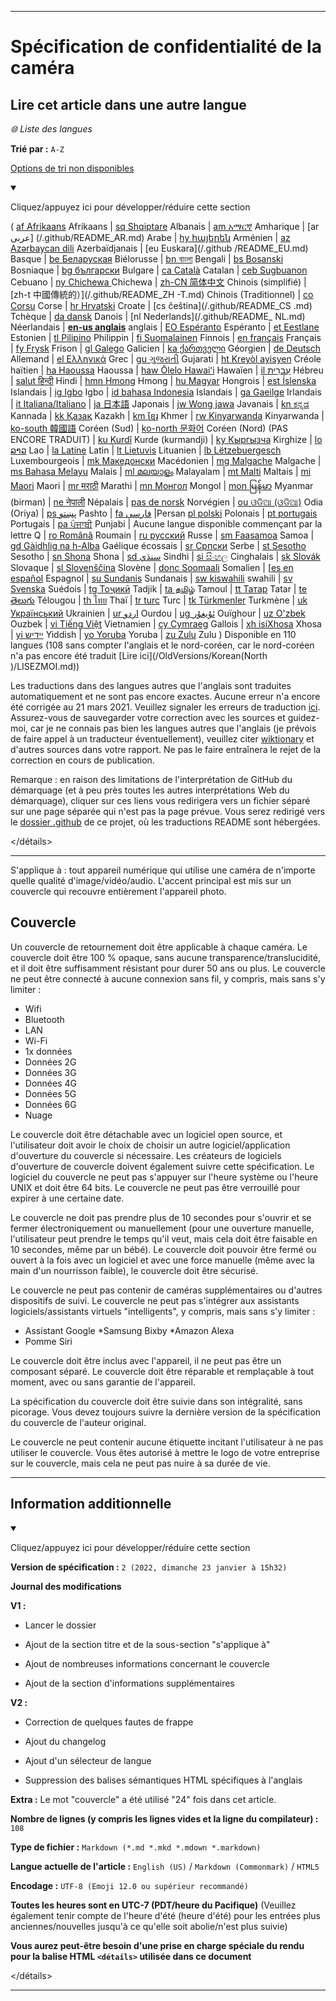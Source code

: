 
***

# Spécification de confidentialité de la caméra

## Lire cet article dans une autre langue

_🌐 Liste des langues_

**Trié par :** `A-Z`

[Options de tri non disponibles](https://github.com/seanpm2001/Camera-privacy-specification/)

<details open><summary><p>Cliquez/appuyez ici pour développer/réduire cette section</p></summary>

( [af Afrikaans](/.github/README_AF.md) Afrikaans | [sq Shqiptare](/.github/README_SQ.md) Albanais | [am አማርኛ](/.github/README_AM.md) Amharique | [ar عربى] (/.github/README_AR.md) Arabe | [hy հայերեն](/.github/README_HY.md) Arménien | [az Azərbaycan dili](/.github/README_AZ.md) Azerbaïdjanais | [eu Euskara](/.github /README_EU.md) Basque | [be Беларуская](/.github/README_BE.md) Biélorusse | [bn বাংলা](/.github/README_BN.md) Bengali | [bs Bosanski](/.github/README_BS.md) Bosniaque | [bg български](/.github/README_BG.md) Bulgare | [ca Català](/.github/README_CA.md) Catalan | [ceb Sugbuanon](/.github/README_CEB.md) Cebuano | [ny Chichewa ](/.github/README_NY.md) Chichewa | [zh-CN 简体中文](/.github/README_ZH-CN.md) Chinois (simplifié) | [zh-t 中國傳統的）](/.github/README_ZH -T.md) Chinois (Traditionnel) | [co Corsu](/.github/README_CO.md) Corse | [hr Hrvatski](/.github/README_HR.md) Croate | [cs čeština](/.github/README_CS .md) Tchèque | [da dansk](README_DA.md) Danois | [nl Nederlands](/.github/README_ NL.md) Néerlandais | [**en-us anglais**](/.github/README.md) anglais | [EO Espéranto](/.github/README_EO.md) Espéranto | [et Eestlane](/.github/README_ET.md) Estonien | [tl Pilipino](/.github/README_TL.md) Philippin | [fi Suomalainen](/.github/README_FI.md) Finnois | [en français](/.github/README_FR.md) Français | [fy Frysk](/.github/README_FY.md) Frison | [gl Galego](/.github/README_GL.md) Galicien | [ka ქართველი](/.github/README_KA) Géorgien | [de Deutsch](/.github/README_DE.md) Allemand | [el Ελληνικά](/.github/README_EL.md) Grec | [gu ગુજરાતી](/.github/README_GU.md) Gujarati | [ht Kreyòl ayisyen](/.github/README_HT.md) Créole haïtien | [ha Haoussa](/.github/README_HA.md) Haoussa | [haw Ōlelo Hawaiʻi](/.github/README_HAW.md) Hawaïen | [il עִברִית](/.github/README_HE.md) Hébreu | [salut हिन्दी](/.github/README_HI.md) Hindi | [hmn Hmong](/.github/README_HMN.md) Hmong | [hu Magyar](/.github/README_HU.md) Hongrois | [est Íslenska](/.github/README_IS.md) Islandais | [ig Igbo](/.github/README_IG.md) Igbo | [id bahasa Indonesia](/.github/README_ID.md) Islandais | [ga Gaeilge](/.github/README_GA.md) Irlandais | [it Italiana/Italiano](/.github/README_IT.md) | [ja 日本語](/.github/README_JA.md) Japonais | [jw Wong jawa](/.github/README_JW.md) Javanais | [kn ಕನ್ನಡ](/.github/README_KN.md) Kannada | [kk Қазақ](/.github/README_KK.md) Kazakh | [km ខ្មែរ](/.github/README_KM.md) Khmer | [rw Kinyarwanda](/.github/README_RW.md) Kinyarwanda | [ko-south 韓國語](/.github/README_KO_SOUTH.md) Coréen (Sud) | [ko-north 문화어](README_KO_NORTH.md) Coréen (Nord) (PAS ENCORE TRADUIT) | [ku Kurdî](/.github/README_KU.md) Kurde (kurmandji) | [ky Кыргызча](/.github/README_KY.md) Kirghize | [lo ລາວ](/.github/README_LO.md) Lao | [la Latine](/.github/README_LA.md) Latin | [lt Lietuvis](/.github/README_LT.md) Lituanien | [lb Lëtzebuergesch](/.github/README_LB.md) Luxembourgeois | [mk Македонски](/.github/README_MK.md) Macédonien | [mg Malgache](/.github/README_MG.md) Malgache | [ms Bahasa Melayu](/.github/README_MS.md) Malais | [ml മലയാളം](/.github/README_ML.md) Malayalam | [mt Malti](/.github/README_MT.md) Maltais | [mi Maori](/.github/README_MI.md) Maori | [mr मराठी](/.github/README_MR.md) Marathi | [mn Монгол](/.github/README_MN.md) Mongol | [mon မြန်မာ](/.github/README_MY.md) Myanmar (birman) | [ne नेपाली](/.github/README_NE.md) Népalais | [pas de norsk](/.github/README_NO.md) Norvégien | [ou ଓଡିଆ (ଓଡିଆ)](/.github/README_OR.md) Odia (Oriya) | [ps پښتو](/.github/README_PS.md) Pashto | [fa فارسی](/.github/README_FA.md) |Persan [pl polski](/.github/README_PL.md) Polonais | [pt portugais](/.github/README_PT.md) Portugais | [pa ਪੰਜਾਬੀ](/.github/README_PA.md) Punjabi | Aucune langue disponible commençant par la lettre Q | [ro Română](/.github/README_RO.md) Roumain | [ru русский](/.github/README_RU.md) Russe | [sm Faasamoa](/.github/README_SM.md) Samoa | [gd Gàidhlig na h-Alba](/.github/README_GD.md) Gaélique écossais | [sr Српски](/.github/README_SR.md) Serbe | [st Sesotho](/.github/README_ST.md) Sesotho | [sn Shona](/.github/README_SN.md) Shona | [sd سنڌي](/.github/README_SD.md) Sindhi | [si සිංහල](/.github/README_SI.md) Cinghalais | [sk Slovák](/.github/README_SK.md) Slovaque | [sl Slovenščina](/.github/README_SL.md) Slovène | [donc Soomaali](/.github/README_SO.md) Somalien | [[es en español](/.github/README_ES.md) Espagnol | [su Sundanis](/.github/README_SU.md) Sundanais | [sw kiswahili](/.github/README_SW.md) swahili | [sv Svenska](/.github/README_SV.md) Suédois | [tg Тоҷикӣ](/.github/README_TG.md) Tadjik | [ta தமிழ்](/.github/README_TA.md) Tamoul | [tt Татар](/.github/README_TT.md) Tatar | [te తెలుగు](/.github/README_TE.md) Télougou | [th ไทย](/.github/README_TH.md) Thaï | [tr turc](/.github/README_TR.md) Turc | [tk Türkmenler](/.github/README_TK.md) Turkmène | [uk Український](/.github/README_UK.md) Ukrainien | [ur اردو](/.github/README_UR.md) Ourdou | [ug ئۇيغۇر](/.github/README_UG.md) Ouïghour | [uz O'zbek](/.github/README_UZ.md) Ouzbek | [vi Tiếng Việt](/.github/README_VI.md) Vietnamien | [cy Cymraeg](/.github/README_CY.md) Gallois | [xh isiXhosa](/.github/README_XH.md) Xhosa | [yi יידיש](/.github/README_YI.md) Yiddish | [yo Yoruba](/.github/README_YO.md) Yoruba | [zu Zulu](/.github/README_ZU.md) Zulu ) Disponible en 110 langues (108 sans compter l'anglais et le nord-coréen, car le nord-coréen n'a pas encore été traduit [Lire ici](/OldVersions/Korean(North )/LISEZMOI.md))

Les traductions dans des langues autres que l'anglais sont traduites automatiquement et ne sont pas encore exactes. Aucune erreur n'a encore été corrigée au 21 mars 2021. Veuillez signaler les erreurs de traduction [ici](https://github.com/seanpm2001/SeansLifeArchive_Extras_Wikipedia/issues/). Assurez-vous de sauvegarder votre correction avec les sources et guidez-moi, car je ne connais pas bien les langues autres que l'anglais (je prévois de faire appel à un traducteur éventuellement), veuillez citer [wiktionary](https://en.wiktionary.org) et d'autres sources dans votre rapport. Ne pas le faire entraînera le rejet de la correction en cours de publication.

Remarque : en raison des limitations de l'interprétation de GitHub du démarquage (et à peu près toutes les autres interprétations Web du démarquage), cliquer sur ces liens vous redirigera vers un fichier séparé sur une page séparée qui n'est pas la page prévue. Vous serez redirigé vers le [dossier .github](/.github/) de ce projet, où les traductions README sont hébergées.

</détails>

---

S'applique à : tout appareil numérique qui utilise une caméra de n'importe quelle qualité d'image/vidéo/audio. L'accent principal est mis sur un couvercle qui recouvre entièrement l'appareil photo.

## Couvercle

Un couvercle de retournement doit être applicable à chaque caméra. Le couvercle doit être 100 % opaque, sans aucune transparence/translucidité, et il doit être suffisamment résistant pour durer 50 ans ou plus. Le couvercle ne peut être connecté à aucune connexion sans fil, y compris, mais sans s'y limiter :

- Wifi
- Bluetooth
- LAN
- Wi-Fi
- 1x données
- Données 2G
- Données 3G
- Données 4G
- Données 5G
- Données 6G
- Nuage

Le couvercle doit être détachable avec un logiciel open source, et l'utilisateur doit avoir le choix de choisir un autre logiciel/application d'ouverture du couvercle si nécessaire. Les créateurs de logiciels d'ouverture de couvercle doivent également suivre cette spécification. Le logiciel du couvercle ne peut pas s'appuyer sur l'heure système ou l'heure UNIX et doit être 64 bits. Le couvercle ne peut pas être verrouillé pour expirer à une certaine date.

Le couvercle ne doit pas prendre plus de 10 secondes pour s'ouvrir et se fermer électroniquement ou manuellement (pour une ouverture manuelle, l'utilisateur peut prendre le temps qu'il veut, mais cela doit être faisable en 10 secondes, même par un bébé). Le couvercle doit pouvoir être fermé ou ouvert à la fois avec un logiciel et avec une force manuelle (même avec la main d'un nourrisson faible), le couvercle doit être sécurisé.

Le couvercle ne peut pas contenir de caméras supplémentaires ou d'autres dispositifs de suivi. Le couvercle ne peut pas s'intégrer aux assistants logiciels/assistants virtuels "intelligents", y compris, mais sans s'y limiter :

* Assistant Google
*Samsung Bixby
*Amazon Alexa
* Pomme Siri

Le couvercle doit être inclus avec l'appareil, il ne peut pas être un composant séparé. Le couvercle doit être réparable et remplaçable à tout moment, avec ou sans garantie de l'appareil.

La spécification du couvercle doit être suivie dans son intégralité, sans picorage. Vous devez toujours suivre la dernière version de la spécification du couvercle de l'auteur original.

Le couvercle ne peut contenir aucune étiquette incitant l'utilisateur à ne pas utiliser le couvercle. Vous êtes autorisé à mettre le logo de votre entreprise sur le couvercle, mais cela ne peut pas nuire à sa durée de vie.

***

## Information additionnelle

<details open><summary><p>Cliquez/appuyez ici pour développer/réduire cette section</p></summary>

**Version de spécification :** `2 (2022, dimanche 23 janvier à 15h32)`

**Journal des modifications**

**V1 :**

- Lancer le dossier

- Ajout de la section titre et de la sous-section "s'applique à"

- Ajout de nombreuses informations concernant le couvercle

- Ajout de la section d'informations supplémentaires

**V2 :**

- Correction de quelques fautes de frappe

- Ajout du changelog

- Ajout d'un sélecteur de langue

- Suppression des balises sémantiques HTML spécifiques à l'anglais

**Extra :** Le mot "couvercle" a été utilisé "24" fois dans cet article.

**Nombre de lignes (y compris les lignes vides et la ligne du compilateur) :** `108`

**Type de fichier :** `Markdown (*.md *.mkd *.mdown *.markdown)`

**Langue actuelle de l'article :** `English (US)` / `Markdown (Commonmark)` / `HTML5`

**Encodage :** `UTF-8 (Emoji 12.0 ou supérieur recommandé)`

**Toutes les heures sont en UTC-7 (PDT/heure du Pacifique)** (Veuillez également tenir compte de l'heure d'été (heure d'été) pour les entrées plus anciennes/nouvelles jusqu'à ce qu'elle soit abolie/n'est plus suivie)

**Vous aurez peut-être besoin d'une prise en charge spéciale du rendu pour la balise HTML `<détails>` utilisée dans ce document**

</détails>

***
